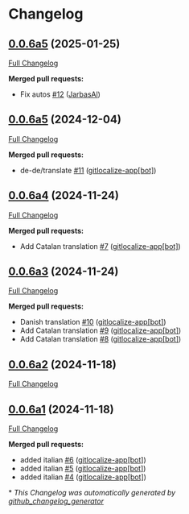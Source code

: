 # Changelog

## [0.0.6a5](https://github.com/OpenVoiceOS/ovos-skill-color-picker/tree/0.0.6a5) (2025-01-25)

[Full Changelog](https://github.com/OpenVoiceOS/ovos-skill-color-picker/compare/0.0.6a5...0.0.6a5)

**Merged pull requests:**

- Fix autos [\#12](https://github.com/OpenVoiceOS/ovos-skill-color-picker/pull/12) ([JarbasAl](https://github.com/JarbasAl))

## [0.0.6a5](https://github.com/OpenVoiceOS/ovos-skill-color-picker/tree/0.0.6a5) (2024-12-04)

[Full Changelog](https://github.com/OpenVoiceOS/ovos-skill-color-picker/compare/0.0.6a4...0.0.6a5)

**Merged pull requests:**

- de-de/translate [\#11](https://github.com/OpenVoiceOS/ovos-skill-color-picker/pull/11) ([gitlocalize-app[bot]](https://github.com/apps/gitlocalize-app))

## [0.0.6a4](https://github.com/OpenVoiceOS/ovos-skill-color-picker/tree/0.0.6a4) (2024-11-24)

[Full Changelog](https://github.com/OpenVoiceOS/ovos-skill-color-picker/compare/0.0.6a3...0.0.6a4)

**Merged pull requests:**

- Add Catalan translation [\#7](https://github.com/OpenVoiceOS/ovos-skill-color-picker/pull/7) ([gitlocalize-app[bot]](https://github.com/apps/gitlocalize-app))

## [0.0.6a3](https://github.com/OpenVoiceOS/ovos-skill-color-picker/tree/0.0.6a3) (2024-11-24)

[Full Changelog](https://github.com/OpenVoiceOS/ovos-skill-color-picker/compare/0.0.6a2...0.0.6a3)

**Merged pull requests:**

- Danish translation [\#10](https://github.com/OpenVoiceOS/ovos-skill-color-picker/pull/10) ([gitlocalize-app[bot]](https://github.com/apps/gitlocalize-app))
- Add Catalan translation [\#9](https://github.com/OpenVoiceOS/ovos-skill-color-picker/pull/9) ([gitlocalize-app[bot]](https://github.com/apps/gitlocalize-app))
- Add Catalan translation [\#8](https://github.com/OpenVoiceOS/ovos-skill-color-picker/pull/8) ([gitlocalize-app[bot]](https://github.com/apps/gitlocalize-app))

## [0.0.6a2](https://github.com/OpenVoiceOS/ovos-skill-color-picker/tree/0.0.6a2) (2024-11-18)

[Full Changelog](https://github.com/OpenVoiceOS/ovos-skill-color-picker/compare/0.0.6a1...0.0.6a2)

## [0.0.6a1](https://github.com/OpenVoiceOS/ovos-skill-color-picker/tree/0.0.6a1) (2024-11-18)

[Full Changelog](https://github.com/OpenVoiceOS/ovos-skill-color-picker/compare/0.0.5...0.0.6a1)

**Merged pull requests:**

- added italian [\#6](https://github.com/OpenVoiceOS/ovos-skill-color-picker/pull/6) ([gitlocalize-app[bot]](https://github.com/apps/gitlocalize-app))
- added italian [\#5](https://github.com/OpenVoiceOS/ovos-skill-color-picker/pull/5) ([gitlocalize-app[bot]](https://github.com/apps/gitlocalize-app))
- added italian [\#4](https://github.com/OpenVoiceOS/ovos-skill-color-picker/pull/4) ([gitlocalize-app[bot]](https://github.com/apps/gitlocalize-app))



\* *This Changelog was automatically generated by [github_changelog_generator](https://github.com/github-changelog-generator/github-changelog-generator)*
